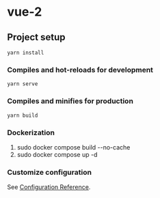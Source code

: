 # vue-2

## Project setup
```
yarn install
```

### Compiles and hot-reloads for development
```
yarn serve
```

### Compiles and minifies for production
```
yarn build
```

### Dockerization
1. sudo docker compose build --no-cache
2. sudo docker compose up -d

### Customize configuration
See [Configuration Reference](https://cli.vuejs.org/config/).
